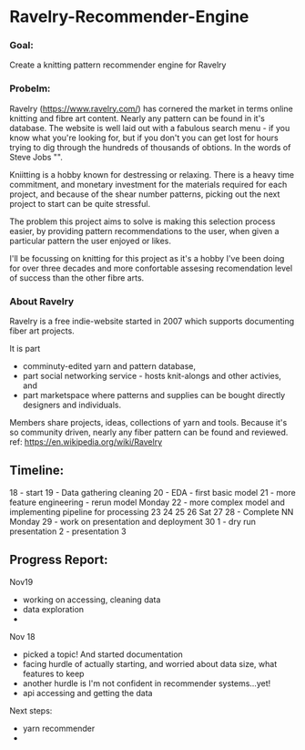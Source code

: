 # Ravelry-Recommender-Engine

### Goal:
Create a knitting pattern recommender engine for Ravelry

### Probelm:
Ravelry (https://www.ravelry.com/) has cornered the market in terms online knitting and fibre art content. Nearly any pattern can be found in it's database. The website is well laid out with a fabulous search menu - if you know what you're looking for, but if you don't you can get lost for hours trying to dig through the hundreds of thousands of obtions.  In the words of Steve Jobs "".

Kniitting is a hobby known for destressing or relaxing.  There is a heavy time commitment, and monetary investment for the materials required for each project, and because of the shear number patterns, picking out the next project to start can be quite stressful.  

The problem this project aims to solve is making this selection process easier, by providing pattern recommendations to the user, when given a particular pattern the user enjoyed or likes. 

I'll be focussing on knitting for this project as it's a hobby I've been doing for over three decades and more confortable assesing recomendation level of success than the other fibre arts. 

### About Ravelry
Ravelry is a free indie-website started in 2007 which supports documenting fiber art projects. 

It is part 
* comminuty-edited yarn and pattern database,  
* part social networking service - hosts knit-alongs and other activies, and 
* part marketspace where patterns and supplies can be bought directly designers and individuals. 
 
Members share projects, ideas, collections of yarn and tools.  Because it's so community driven, nearly any fiber pattern can be found and reviewed. 
ref: https://en.wikipedia.org/wiki/Ravelry

## Timeline:
18 - start
19 - Data gathering cleaning
20 - EDA - first basic model
21 - more feature engineering - rerun model
Monday
22 - more complex model and implementing pipeline for processing 
23
24
25
26
Sat
27
28 - Complete NN
Monday 
29 - work on presentation and deployment
30 
1 - dry run presentation
2 - presentation
3

## Progress Report:

Nov19
- working on accessing, cleaning data 
- data exploration 
- 
Nov 18 
- picked a topic! And started documentation
- facing hurdle of actually starting, and worried about data size, what features to keep
- another hurdle is I'm not confident in recommender systems...yet! 
- api accessing and getting the data 

Next steps:
- yarn recommender 
- 

